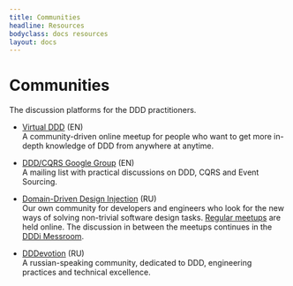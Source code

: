 ```yaml
---
title: Communities
headline: Resources
bodyclass: docs resources
layout: docs
---
```


# Communities

The discussion platforms for the DDD practitioners.

- [Virtual DDD](https://virtualddd.com/) <span class="lang">(EN)</span> <br>
A community-driven online meetup for people who want to get more in-depth knowledge of DDD 
from anywhere at anytime.

- [DDD/CQRS Google Group](https://groups.google.com/g/dddcqrs?pli=1) <span class="lang">(EN)</span> <br>
A mailing list with practical discussions on DDD, CQRS and Event Sourcing.

- [Domain-Driven Design Injection](https://dddi.dev/) <span class="lang">(RU)</span> <br>
Our own community for developers and engineers who look for the new ways of solving non-trivial software design tasks. 
[Regular meetups](https://dddi.dev/logbook) are held online. The discussion in between the meetups continues in the 
[DDDi Messroom](https://messroom.dddi.dev/).

- [DDDevotion](https://t.me/dddevotion) <span class="lang">(RU)</span> <br>
A russian-speaking community, dedicated to DDD, engineering practices and technical excellence.


